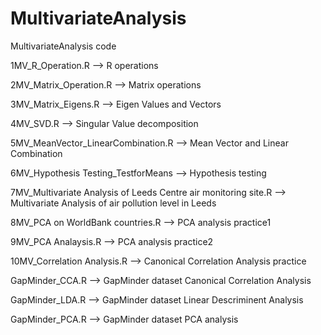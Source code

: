 # MultivariateAnalysis
MultivariateAnalysis code

1MV_R_Operation.R --> R operations

2MV_Matrix_Operation.R --> Matrix operations

3MV_Matrix_Eigens.R --> Eigen Values and Vectors

4MV_SVD.R --> Singular Value decomposition

5MV_MeanVector_LinearCombination.R --> Mean Vector and Linear Combination

6MV_Hypothesis Testing_TestforMeans --> Hypothesis testing

7MV_Multivariate Analysis of Leeds Centre air monitoring site.R --> Multivariate Analysis of air pollution level in Leeds

8MV_PCA on WorldBank countries.R --> PCA analysis practice1

9MV_PCA Analaysis.R --> PCA analysis practice2

10MV_Correlation Analysis.R --> Canonical Correlation Analysis practice

GapMinder_CCA.R --> GapMinder dataset Canonical Correlation Analysis

GapMinder_LDA.R --> GapMinder dataset Linear Descriminent Analysis

GapMinder_PCA.R --> GapMinder dataset PCA analysis
